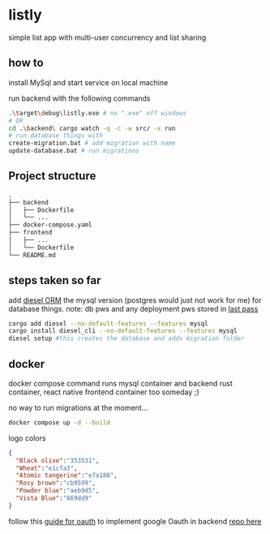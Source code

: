 # listly

simple list app with multi-user concurrency and list sharing

## how to

install MySql and start service on local machine

run backend with the following commands

```bash
.\target\debug\listly.exe # no ".exe" off windows
# OR
cd .\backend\ cargo watch -q -c -w src/ -x run
# run database things with
create-migration.bat # add migration with name
update-database.bat # run migrations
```

## Project structure

```txt
.
├── backend
│   ├── Dockerfile
│   └── ...
├── docker-compose.yaml
├── frontend
│   ├── ...
│   └── Dockerfile
└── README.md
```

## steps taken so far

add [diesel ORM](https://crates.io/crates/diesel) the mysql version (postgres would just not work for me) for database things.
note: db pws and any deployment pws stored in [last pass](https://www.lastpass.com/)

```bash
cargo add diesel --no-default-features --features mysql
cargo install diesel_cli --no-default-features --features mysql
diesel setup #this creates the database and adds migration folder
```

## docker

docker compose command runs mysql container and backend rust container, react native frontend container too someday ;)

no way to run migrations at the moment...

```bash
docker compose up -d --build
```

logo colors

```json
{
  "Black olive":"353531",
  "Wheat":"e1cfa3",
  "Atomic tangerine":"e7a188",
  "Rosy brown":"cb9599",
  "Powder blue":"aeb9d5",
  "Vista Blue":"869dd9"
}
```

follow this [guide for oauth](https://codevoweb.com/how-to-implement-google-oauth2-in-rust/) to implement google Oauth in backend [repo here](https://github.com/wpcodevo/google-github-oauth2-rust)
